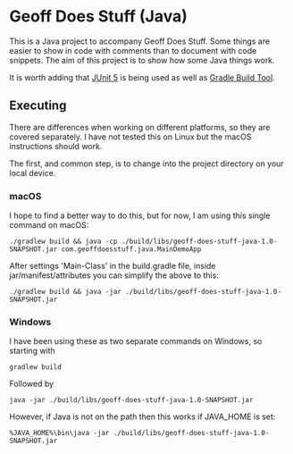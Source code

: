 # Geoff Does Stuff (Java)
This is a Java project to accompany Geoff Does Stuff. Some things are easier to show in code with comments than to document with code snippets. The aim of this project is to show how some Java things work.

It is worth adding that [JUnit 5](https://junit.org/junit5/) is being used as well as [Gradle Build Tool](https://gradle.org/).

## Executing
There are differences when working on different platforms, so they are covered separately. I have not tested this on Linux but the macOS instructions should work.

The first, and common step, is to change into the project directory on your local device.

### macOS
I hope to find a better way to do this, but for now, I am using this single command on macOS:

`./gradlew build && java -cp ./build/libs/geoff-does-stuff-java-1.0-SNAPSHOT.jar com.geoffdoesstuff.java.MainDemoApp`

After settings 'Main-Class' in the build.gradle file, inside jar/manifest/attributes you can simplify the above to this:

`./gradlew build && java -jar ./build/libs/geoff-does-stuff-java-1.0-SNAPSHOT.jar`

### Windows
I have been using these as two separate commands on Windows, so starting with

`gradlew build`

Followed by

`java -jar ./build/libs/geoff-does-stuff-java-1.0-SNAPSHOT.jar`

However, if Java is not on the path then this works if JAVA_HOME is set:

`%JAVA_HOME%\bin\java -jar ./build/libs/geoff-does-stuff-java-1.0-SNAPSHOT.jar`
